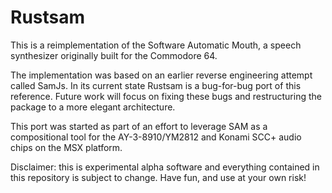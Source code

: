 # Rustsam

This is a reimplementation of the Software Automatic Mouth, a speech
synthesizer originally built for the Commodore 64.

The implementation was based on an earlier reverse engineering attempt called
SamJs. In its current state Rustsam is a bug-for-bug port of this reference.
Future work will focus on fixing these bugs and restructuring the package to a
more elegant architecture.

This port was started as part of an effort to leverage SAM as a compositional
tool for the AY-3-8910/YM2812 and Konami SCC+ audio chips on the MSX platform.

Disclaimer: this is experimental alpha software and everything contained in
this repository is subject to change. Have fun, and use at your own risk!
